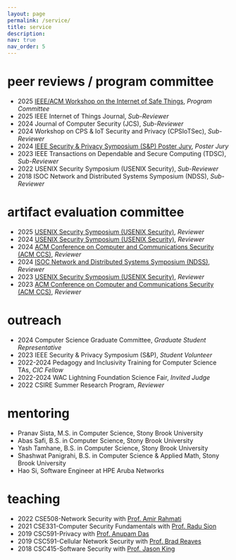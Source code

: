 ```yaml
---
layout: page
permalink: /service/
title: service
description:
nav: true
nav_order: 5
---
```


# peer reviews / program committee

+ 2025 [IEEE/ACM Workshop on the Internet of Safe Things](https://safethings25.ieee-security.org/#organization), _Program Committee_ 
+ 2025 IEEE Internet of Things Journal, _Sub-Reviewer_
+ 2024 Journal of Computer Security (JCS), _Sub-Reviewer_
+ 2024 Workshop on CPS & IoT Security and Privacy (CPSIoTSec), _Sub-Reviewer_
+ 2024 [IEEE Security & Privacy Symposium (S&P) Poster Jury](https://www.ieee-security.org/TC/SP2024/cfposters.html), _Poster Jury_
+ 2023 IEEE Transactions on Dependable and Secure Computing (TDSC), _Sub-Reviewer_
+ 2022 USENIX Security Symposium (USENIX Security), _Sub-Reviewer_
+ 2018 ISOC Network and Distributed Systems Symposium (NDSS), _Sub-Reviewer_

# artifact evaluation committee

+ 2025 [USENIX Security Symposium (USENIX Security)](https://secartifacts.github.io/usenixsec2025/organizers), _Reviewer_
+ 2024 [USENIX Security Symposium (USENIX Security)](https://secartifacts.github.io/usenixsec2024/organizers), _Reviewer_
+ 2024 [ACM Conference on Computer and Communications Security (ACM CCS)](https://www.sigsac.org/ccs/CCS2024/organization/ae-committee.html), _Reviewer_
+ 2024 [ISOC Network and Distributed Systems Symposium (NDSS)](https://secartifacts.github.io/ndss2024/organizers), _Reviewer_
+ 2023 [USENIX Security Symposium (USENIX Security)](https://secartifacts.github.io/usenixsec2023/organizers), _Reviewer_
+ 2023 [ACM Conference on Computer and Communications Security (ACM CCS)](https://www.sigsac.org/ccs/CCS2023/orgs-artifact.html), _Reviewer_


# outreach

+ 2024 Computer Science Graduate Committee, _Graduate Student Representative_
+ 2023 IEEE Security & Privacy Symposium (S&P), _Student Volunteer_
+ 2022-2024 Pedagogy and Inclusivity Training for Computer Science TAs, _CIC Fellow_
+ 2022-2024 WAC Lightning Foundation Science Fair, _Invited Judge_
+ 2022 CSIRE Summer Research Program, _Reviewer_


# mentoring

+ Pranav Sista, M.S. in Computer Science, Stony Brook University
+ Abas Safi, B.S. in Computer Science, Stony Brook University
+ Yash Tamhane, B.S. in Computer Science, Stony Brook University
+ Shashwat Panigrahi, B.S. in Computer Science & Applied Math, Stony Brook University
+ Hao Si, Software Engineer at HPE Aruba Networks


# teaching

+ 2022 CSE508-Network Security with [Prof. Amir Rahmati](https://amir.rahmati.com)
+ 2021 CSE331-Computer Security Fundamentals with [Prof. Radu Sion](https://www.cs.stonybrook.edu/people/faculty/radusion)
+ 2019 CSC591-Privacy with [Prof. Anupam Das](https://anupamdas.org/)
+ 2019 CSC591-Cellular Network Security with [Prof. Brad Reaves](https://bradreaves.net/)
+ 2018 CSC415-Software Security with [Prof. Jason King](https://engr.ncsu.edu/people/jtking/)
